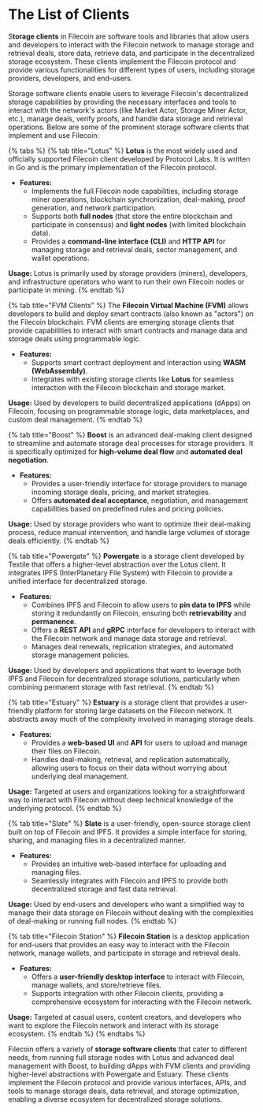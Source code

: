 # The List of Clients

S**torage clients** in Filecoin are software tools and libraries that allow users and developers to interact with the Filecoin network to manage storage and retrieval deals, store data, retrieve data, and participate in the decentralized storage ecosystem. These clients implement the Filecoin protocol and provide various functionalities for different types of users, including storage providers, developers, and end-users.

Storage software clients enable users to leverage Filecoin's decentralized storage capabilities by providing the necessary interfaces and tools to interact with the network's actors (like Market Actor, Storage Miner Actor, etc.), manage deals, verify proofs, and handle data storage and retrieval operations. Below are some of the prominent storage software clients that implement and use Filecoin:

{% tabs %}
{% tab title="Lotus" %}
**Lotus** is the most widely used and officially supported Filecoin client developed by Protocol Labs. It is written in Go and is the primary implementation of the Filecoin protocol.

* **Features:**
  * Implements the full Filecoin node capabilities, including storage miner operations, blockchain synchronization, deal-making, proof generation, and network participation.
  * Supports both **full nodes** (that store the entire blockchain and participate in consensus) and **light nodes** (with limited blockchain data).
  * Provides a **command-line interface (CLI)** and **HTTP API** for managing storage and retrieval deals, sector management, and wallet operations.

**Usage:** Lotus is primarily used by storage providers (miners), developers, and infrastructure operators who want to run their own Filecoin nodes or participate in mining.
{% endtab %}

{% tab title="FVM Clients" %}
The **Filecoin Virtual Machine (FVM)** allows developers to build and deploy smart contracts (also known as "actors") on the Filecoin blockchain. FVM clients are emerging storage clients that provide capabilities to interact with smart contracts and manage data and storage deals using programmable logic.

* **Features:**
  * Supports smart contract deployment and interaction using **WASM (WebAssembly)**.
  * Integrates with existing storage clients like **Lotus** for seamless interaction with the Filecoin blockchain and storage market.

**Usage:** Used by developers to build decentralized applications (dApps) on Filecoin, focusing on programmable storage logic, data marketplaces, and custom deal management.
{% endtab %}

{% tab title="Boost" %}
**Boost** is an advanced deal-making client designed to streamline and automate storage deal processes for storage providers. It is specifically optimized for **high-volume deal flow** and **automated deal negotiation**.

* **Features:**
  * Provides a user-friendly interface for storage providers to manage incoming storage deals, pricing, and market strategies.
  * Offers **automated deal acceptance**, negotiation, and management capabilities based on predefined rules and pricing policies.

**Usage:** Used by storage providers who want to optimize their deal-making process, reduce manual intervention, and handle large volumes of storage deals efficiently.
{% endtab %}

{% tab title="Powergate" %}
**Powergate** is a storage client developed by Textile that offers a higher-level abstraction over the Lotus client. It integrates IPFS (InterPlanetary File System) with Filecoin to provide a unified interface for decentralized storage.

* **Features:**
  * Combines IPFS and Filecoin to allow users to **pin data to IPFS** while storing it redundantly on Filecoin, ensuring both **retrievability** and **permanence**.
  * Offers a **REST API** and **gRPC** interface for developers to interact with the Filecoin network and manage data storage and retrieval.
  * Manages deal renewals, replication strategies, and automated storage management policies.

**Usage:** Used by developers and applications that want to leverage both IPFS and Filecoin for decentralized storage solutions, particularly when combining permanent storage with fast retrieval.
{% endtab %}

{% tab title="Estuary" %}
**Estuary** is a storage client that provides a user-friendly platform for storing large datasets on the Filecoin network. It abstracts away much of the complexity involved in managing storage deals.

* **Features:**
  * Provides a **web-based UI** and **API** for users to upload and manage their files on Filecoin.
  * Handles deal-making, retrieval, and replication automatically, allowing users to focus on their data without worrying about underlying deal management.

**Usage:** Targeted at users and organizations looking for a straightforward way to interact with Filecoin without deep technical knowledge of the underlying protocol.
{% endtab %}

{% tab title="Slate" %}
**Slate** is a user-friendly, open-source storage client built on top of Filecoin and IPFS. It provides a simple interface for storing, sharing, and managing files in a decentralized manner.

* **Features:**
  * Provides an intuitive web-based interface for uploading and managing files.
  * Seamlessly integrates with Filecoin and IPFS to provide both decentralized storage and fast data retrieval.

**Usage:** Used by end-users and developers who want a simplified way to manage their data storage on Filecoin without dealing with the complexities of deal-making or running full nodes.
{% endtab %}

{% tab title="Filecoin Station" %}
**Filecoin Station** is a desktop application for end-users that provides an easy way to interact with the Filecoin network, manage wallets, and participate in storage and retrieval deals.

* **Features:**
  * Offers a **user-friendly desktop interface** to interact with Filecoin, manage wallets, and store/retrieve files.
  * Supports integration with other Filecoin clients, providing a comprehensive ecosystem for interacting with the Filecoin network.

**Usage:** Targeted at casual users, content creators, and developers who want to explore the Filecoin network and interact with its storage ecosystem.
{% endtab %}
{% endtabs %}

Filecoin offers a variety of **storage software clients** that cater to different needs, from running full storage nodes with Lotus and advanced deal management with Boost, to building dApps with FVM clients and providing higher-level abstractions with Powergate and Estuary. These clients implement the Filecoin protocol and provide various interfaces, APIs, and tools to manage storage deals, data retrieval, and storage optimization, enabling a diverse ecosystem for decentralized storage solutions.
